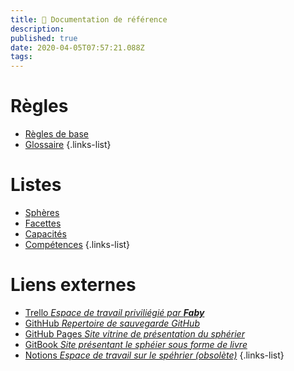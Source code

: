 ```yaml
---
title: 📖 Documentation de référence
description: 
published: true
date: 2020-04-05T07:57:21.088Z
tags: 
---
```


# Règles

- [Règles de base](/spherier/reference/regles)
- [Glossaire](/spherier/reference/glossary)
{.links-list}


# Listes

- [Sphères](/spherier/reference/listes/spheres)
- [Facettes](/spherier/reference/facettes)
- [Capacités](/spherier/reference/capacites)
- [Compétences](/spherier/reference/competences)
{.links-list}

# Liens externes

- [Trello _Espace de travail priviliégié par **Faby**_](https://trello.com/b/df5mWvjz/sphérier)
- [GithHub _Repertoire de sauvegarde GitHub_](https://github.com/de-dale/spherier)
- [GitHub Pages _Site vitrine de présentation du sphérier_](https://de-dale.github.io/spherier)
- [GitBook _Site présentant le sphéier sous forme de livre_](https://de-dale.gitbook.io/spherier)
- [Notions _Espace de travail sur le spéhrier (obsolète)_](https://www.notion.so/spherier/)
{.links-list}